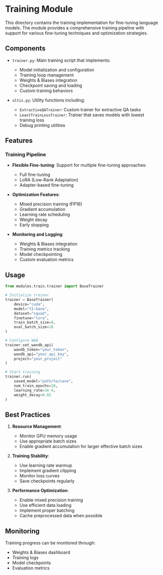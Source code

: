 # Training Module

This directory contains the training implementation for fine-tuning language models. The module provides a comprehensive training pipeline with support for various fine-tuning techniques and optimization strategies.

## Components

- `trainer.py`: Main training script that implements:
  - Model initialization and configuration
  - Training loop management
  - Weights & Biases integration
  - Checkpoint saving and loading
  - Custom training behaviors

- `ultis.py`: Utility functions including:
  - `ExtractiveQATrainer`: Custom trainer for extractive QA tasks
  - `LeastTrainLossTrainer`: Trainer that saves models with lowest training loss
  - Debug printing utilities

## Features

### Training Pipeline
- **Flexible Fine-tuning**: Support for multiple fine-tuning approaches:
  - Full fine-tuning
  - LoRA (Low-Rank Adaptation)
  - Adapter-based fine-tuning

- **Optimization Features**:
  - Mixed precision training (FP16)
  - Gradient accumulation
  - Learning rate scheduling
  - Weight decay
  - Early stopping

- **Monitoring and Logging**:
  - Weights & Biases integration
  - Training metrics tracking
  - Model checkpointing
  - Custom evaluation metrics

## Usage

```python
from modules.train.trainer import BaseTrainer

# Initialize trainer
trainer = BaseTrainer(
    device="cuda",
    model="t5-base",
    dataset="squad",
    finetune="lora",
    train_batch_size=8,
    eval_batch_size=16
)

# Configure W&B
trainer.set_wandb_api(
    wandb_token="your_token",
    wandb_api="your_api_key",
    project="your_project"
)

# Start training
trainer.run(
    saved_model="path/to/save",
    num_train_epochs=10,
    learning_rate=3e-4,
    weight_decay=0.02
)
```

## Best Practices

1. **Resource Management**:
   - Monitor GPU memory usage
   - Use appropriate batch sizes
   - Enable gradient accumulation for larger effective batch sizes

2. **Training Stability**:
   - Use learning rate warmup
   - Implement gradient clipping
   - Monitor loss curves
   - Save checkpoints regularly

3. **Performance Optimization**:
   - Enable mixed precision training
   - Use efficient data loading
   - Implement proper batching
   - Cache preprocessed data when possible

## Monitoring

Training progress can be monitored through:
- Weights & Biases dashboard
- Training logs
- Model checkpoints
- Evaluation metrics